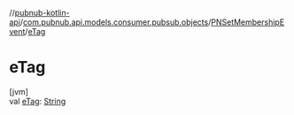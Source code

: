 //[pubnub-kotlin-api](../../../index.md)/[com.pubnub.api.models.consumer.pubsub.objects](../index.md)/[PNSetMembershipEvent](index.md)/[eTag](e-tag.md)

# eTag

[jvm]\
val [eTag](e-tag.md): [String](https://kotlinlang.org/api/latest/jvm/stdlib/kotlin/-string/index.html)
